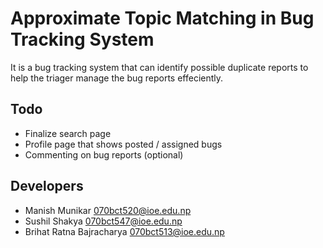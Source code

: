 Approximate Topic Matching in Bug Tracking System
=================================================

It is a bug tracking system that can identify possible duplicate reports to
help the triager manage the bug reports effeciently.

Todo
----

* Finalize search page
* Profile page that shows posted / assigned bugs
* Commenting on bug reports (optional)

Developers
----------

* Manish Munikar <070bct520@ioe.edu.np>
* Sushil Shakya <070bct547@ioe.edu.np>
* Brihat Ratna Bajracharya <070bct513@ioe.edu.np>
